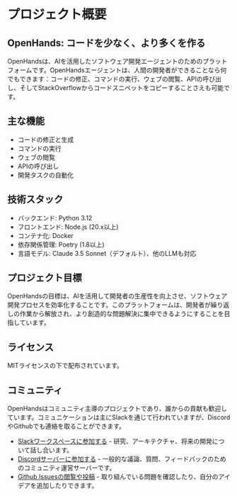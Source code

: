 # プロジェクト概要

## OpenHands: コードを少なく、より多くを作る

OpenHandsは、AIを活用したソフトウェア開発エージェントのためのプラットフォームです。OpenHandsエージェントは、人間の開発者ができることなら何でもできます：コードの修正、コマンドの実行、ウェブの閲覧、APIの呼び出し、そしてStackOverflowからコードスニペットをコピーすることさえも可能です。

## 主な機能

- コードの修正と生成
- コマンドの実行
- ウェブの閲覧
- APIの呼び出し
- 開発タスクの自動化

## 技術スタック

- バックエンド: Python 3.12
- フロントエンド: Node.js (20.x以上)
- コンテナ化: Docker
- 依存関係管理: Poetry (1.8以上)
- 言語モデル: Claude 3.5 Sonnet（デフォルト）、他のLLMも対応

## プロジェクト目標

OpenHandsの目標は、AIを活用して開発者の生産性を向上させ、ソフトウェア開発プロセスを効率化することです。このプラットフォームは、開発者が繰り返しの作業から解放され、より創造的な問題解決に集中できるようにすることを目指しています。

## ライセンス

MITライセンスの下で配布されています。

## コミュニティ

OpenHandsはコミュニティ主導のプロジェクトであり、誰からの貢献も歓迎しています。コミュニケーションは主にSlackを通じて行われていますが、DiscordやGithubでも連絡を取ることができます。

- [Slackワークスペースに参加する](https://join.slack.com/t/openhands-ai/shared_invite/zt-2ypg5jweb-d~6hObZDbXi_HEL8PDrbHg) - 研究、アーキテクチャ、将来の開発について話し合います。
- [Discordサーバーに参加する](https://discord.gg/ESHStjSjD4) - 一般的な議論、質問、フィードバックのためのコミュニティ運営サーバーです。
- [Github Issuesの閲覧や投稿](https://github.com/All-Hands-AI/OpenHands/issues) - 取り組んでいる問題を確認したり、自分のアイデアを追加したりできます。
